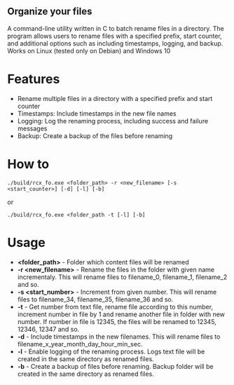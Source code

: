 ## Organize your files
A command-line utility written in C to batch rename files in a directory. The program allows users to rename files with a specified prefix, start counter, and additional options such as including timestamps, logging, and backup.<br>
Works on Linux (tested only on Debian) and Windows 10<br>
# Features
- Rename multiple files in a directory with a specified prefix and start counter<br>
- Timestamps: Include timestamps in the new file names<br>
- Logging: Log the renaming process, including success and failure messages<br>
- Backup: Create a backup of the files before renaming<br>
# How to
```
./build/rcx_fo.exe <folder_path> -r <new_filename> [-s <start_counter>] [-d] [-l] [-b]
```
or
```
./build/rcx_fo.exe <folder_path -t [-l] [-b]
```
# Usage
- **<folder_path>** - Folder which content files will be renamed
- **-r <new_filename>** - Rename the files in the folder with given name incrementaly. This will rename files to filename_0, filename_1, filename_2 and so.
- **-s <start_number>** - Increment from given number. This will rename files to filename_34, filename_35, filename_36 and so.
- **-t** - Get number from text file, rename file according to this number, increment number in file by 1 and rename another file in folder with new number. If number in file is 12345, the files will be renamed to 12345, 12346, 12347 and so.
- **-d** - Include timestamps in the new filenames. This will rename files to filename_x_year_month_day_hour_min_sec.
- **-l** - Enable logging of the renaming process. Logs text file will be created in the same directory as renamed files.
- **-b** - Create a backup of files before renaming. Backup folder will be created in the same directory as renamed files.

